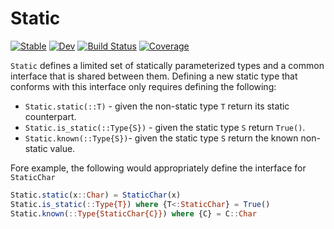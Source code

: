 # Static

[![Stable](https://img.shields.io/badge/docs-stable-blue.svg)](https://sciml.github.io/Static.jl/stable)
[![Dev](https://img.shields.io/badge/docs-dev-blue.svg)](https://sciml.github.io/Static.jl/dev)
[![Build Status](https://github.com/SciML/Static.jl/workflows/CI/badge.svg)](https://github.com/SciML/Static.jl/actions)
[![Coverage](https://codecov.io/gh/SciML/Static.jl/branch/master/graph/badge.svg)](https://codecov.io/gh/SciML/Static.jl)

`Static` defines a limited set of statically parameterized types and a common interface that is shared between them. Defining a new static type that conforms with this interface only requires defining the following:

* `Static.static(::T)` - given the non-static type `T` return its static counterpart.
* `Static.is_static(::Type{S})` - given the static type `S` return `True()`.
* `Static.known(::Type{S})`- given the static type `S` return the known non-static value.

Fore example, the following would appropriately define the interface for `StaticChar`

```julia
Static.static(x::Char) = StaticChar(x)
Static.is_static(::Type{T}) where {T<:StaticChar} = True()
Static.known(::Type{StaticChar{C}}) where {C} = C::Char
```
